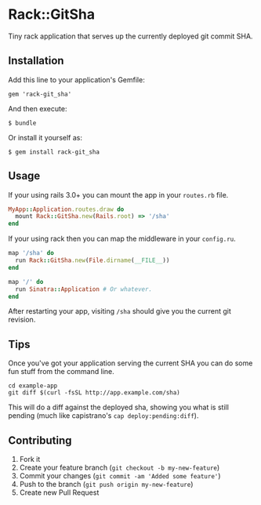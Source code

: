 # Rack::GitSha

Tiny rack application that serves up the currently deployed git commit SHA.

## Installation

Add this line to your application's Gemfile:

    gem 'rack-git_sha'

And then execute:

    $ bundle

Or install it yourself as:

    $ gem install rack-git_sha

## Usage

If your using rails 3.0+ you can mount the app in your `routes.rb` file.

```ruby
MyApp::Application.routes.draw do
  mount Rack::GitSha.new(Rails.root) => '/sha'
end
```

If your using rack then you can map the middleware in your `config.ru`.

```ruby
map '/sha' do
  run Rack::GitSha.new(File.dirname(__FILE__))
end

map '/' do
  run Sinatra::Application # Or whatever.
end
```

After restarting your app, visiting `/sha` should give you the current
git revision.

## Tips

Once you've got your application serving the current SHA you can do some
fun stuff from the command line.

    cd example-app
    git diff $(curl -fsSL http://app.example.com/sha)

This will do a diff against the deployed sha, showing you what is still
pending (much like capistrano's `cap deploy:pending:diff`).

## Contributing

1. Fork it
2. Create your feature branch (`git checkout -b my-new-feature`)
3. Commit your changes (`git commit -am 'Added some feature'`)
4. Push to the branch (`git push origin my-new-feature`)
5. Create new Pull Request
